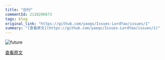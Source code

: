 ```yaml
---
title: "创刊"
commentId: 2110296673
tags: blog
original_link: "https://github.com/yaoqs/Issues-LordYao/issues/1"
summary: "[查看原文](https://github.com/yaoqs/Issues-LordYao/issues/1)"
---
```


![future](https://github.com/yaoqs/Issues-LordYao/assets/1454154/c9d3e53e-e984-4cc0-85ae-62b4bc9189ba)


[查看原文](https://github.com/yaoqs/Issues-LordYao/issues/1)
